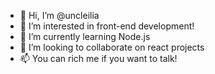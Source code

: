 - 👋 Hi, I’m @uncleilia
- 👀 I’m interested in front-end development!
- 🌱 I’m currently learning Node.js
- 💞️ I’m looking to collaborate on react projects
- 📫 You can rich me if you want to talk!

<!---
uncleilia/uncleilia is a ✨ special ✨ repository because its `README.md` (this file) appears on your GitHub profile.
You can click the Preview link to take a look at your changes.
--->
